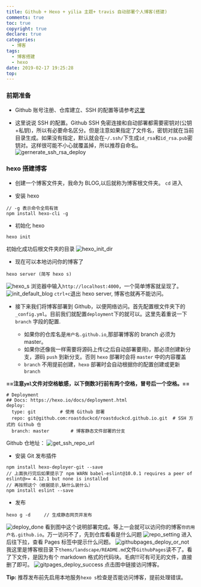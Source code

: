 ```yaml
---
title: Github + Hexo + yilia 主题+ travis 自动部署个人博客(搭建)
comments: true
toc: true
copyright: true
declare: true
categories:
  - 博客
tags:
  - 博客搭建
  - hexo
date: 2019-02-17 19:25:28
top:
---
```


### 前期准备
* Github 账号注册、仓库建立、SSH 的配置等请参考[这里](https://www.jianshu.com/p/f4cc5866946b)

* 这里说说 SSH 的配置。Github SSH 免密连接和自动部署都需要密钥对(公钥+私钥)，所以有必要命名区分。<!--more-->但是注意如果指定了文件名，密钥对就在当前目录生成。如果没有指定，默认就会在`~/.ssh/`下生成`id_rsa`和`id_rsa.pub`密钥对。这样很可能不小心就覆盖掉，所以推荐自命名。
![gernerate_ssh_rsa_deploy](https://i.loli.net/2019/02/17/5c69431846790.jpg)

### hexo 搭建博客
* 创建一个博客文件夹，我命为 BLOG,以后就称为博客根文件夹。 `cd` 进入

* 安装 hexo

```
// -g 表示命令全局有效
npm install hexo-cli -g
```

* 初始化 hexo

```
hexo init
```
初始化成功后根文件夹的目录
![hexo_init_dir](https://i.loli.net/2019/02/17/5c6943183f9dc.jpg)
* 现在可以本地访问你的博客了

```
hexo server (简写 hexo s)
```
![hexo_s](https://i.loli.net/2019/02/17/5c694317e5c24.jpg)
浏览器中输入`http://localhost:4000`，一个简单博客就呈现了。
![init_default_blog](https://i.loli.net/2019/02/17/5c69431850eba.jpg)
`ctrl+c`退出 hexo server, 博客也就再不能访问。
* 接下来我们将博客部署到 Github，以便网络访问。首先配置根文件夹下的 `_config.yml`。目前我们就配置`deployment`下的就可以。这里先着重说一下 `branch` 字段的配置. 

    * 如果你的仓库名是`用户名.github.io`,那部署博客的 branch 必须为 master。
    * 如果你还像我一样需要将源码上传(之后自动部署要用)，那必须创建新分支，源码 `push` 到新分支。否则 `hexo` 部署时会将 `master` 中的内容覆盖
    * `branch` 不用提前创建，`hexo` 部署时会自动根据你的配置创建或更新 `branch`

**==注意`yml`文件对空格敏感，以下倒数3行前有两个空格，冒号后一个空格。==**

```
# Deployment
## Docs: https://hexo.io/docs/deployment.html
deploy:
  type: git			# 使用 Github 部署
  repo: git@github.com:roastduckcd/roastduckcd.github.io.git  # SSH 方式的 Github 仓
  branch: master		# 博客静态文件部署的分支
```
Github 仓地址：
![get_ssh_repo_url](https://i.loli.net/2019/02/17/5c69431840b89.jpg)


* 安装 Git 发布插件

```
npm install hexo-deployer-git --save
// 上面执行完后如果提示了 npm WARN babel-eslint@10.0.1 requires a peer of eslint@>= 4.12.1 but none is installed
// 再按照这个（根据提示,缺什么装什么）
npm install eslint --save
```
* 发布

```
hexo g -d     // 生成静态网页并发布
```
![deploy_done](https://i.loli.net/2019/02/17/5c69431823157.jpg)
看到图中这个说明部署完成。等上一会就可以访问你的博客`你的用户名.github.io`。万一访问不了，先到仓库看看是什么问题
![repo_setting](https://i.loli.net/2019/02/17/5c694318248d4.jpg)
进入后往下拉，查看 Pages 标签中提示什么问题。
![githubpages_deploy_or_not](https://i.loli.net/2019/02/17/5c6943180d285.jpg)
我这里是博客根目录下`thems/landscape/README.md`文件`GithubPages`读不了。看了下文件，是因为有个 markdown 格式的代码块。毛病!!!可有可无的文件，直接删了即可。
![gitpages_deploy_success](https://i.loli.net/2019/02/17/5c694317e4169.jpg)
点击图中链接访问博客。

**Tip:** 推荐发布前先启用本地服务`hexo s`检查是否能访问博客，提前处理错误。


